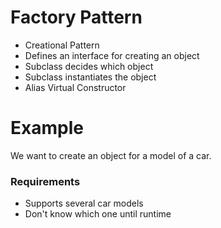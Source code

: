 # Factory Pattern
- Creational Pattern
- Defines an interface for creating an object
- Subclass decides which object
- Subclass instantiates the object
- Alias Virtual Constructor

# Example
We want to create an object for a model of a car. <br>
### Requirements
- Supports several car models
- Don't know which one until runtime